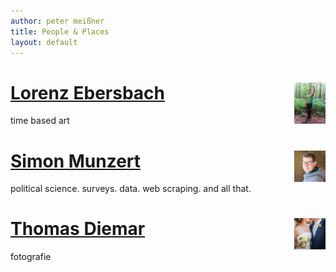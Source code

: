 ```yaml
---
author: peter meißner
title: People & Places
layout: default
---
```


# <a href='http://www.lorenz-ebersbach.de/'>Lorenz Ebersbach <img src="/images/lorenzebersbach.jpg" style="width: 50px; vertical-align:middle; float:right;" /></a>
time based art

# <a href='http://simonmunzert.github.io/'>Simon Munzert <img src="/images/simonmunzert.jpg" style="width: 50px; vertical-align:middle; float:right;" /></a>
political science. surveys. data. web scraping. and all that.

# <a href='http://thomasdiemar.de/'>Thomas Diemar <img src="/images/thomasdiemar.jpg" style="width: 50px; vertical-align:middle; float:right;" /></a>
fotografie





